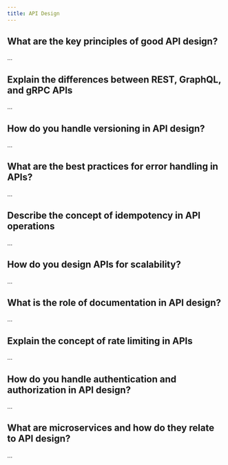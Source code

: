 ```yaml
---
title: API Design
---
```


## What are the key principles of good API design?

...

## Explain the differences between REST, GraphQL, and gRPC APIs

...

## How do you handle versioning in API design?

...

## What are the best practices for error handling in APIs?

...

## Describe the concept of idempotency in API operations

...

## How do you design APIs for scalability?

...

## What is the role of documentation in API design?

...

## Explain the concept of rate limiting in APIs

...

## How do you handle authentication and authorization in API design?

...

## What are microservices and how do they relate to API design?

...

